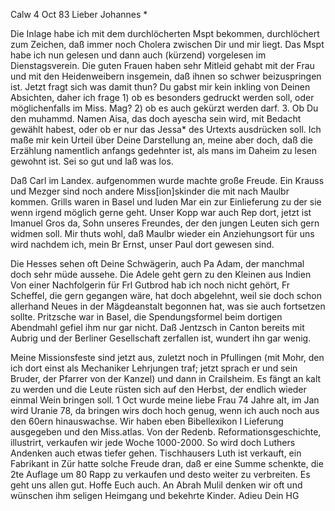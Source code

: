  Calw 4 Oct 83
Lieber Johannes <Frohnmeyer>*

Die Inlage habe ich mit dem durchlöcherten Mspt bekommen, durchlöchert zum Zeichen, daß immer noch Cholera zwischen Dir und mir liegt. Das Mspt habe ich nun gelesen und dann auch (kürzend) vorgelesen im Dienstagsverein. Die guten Frauen haben sehr Mitleid gehabt mit der Frau und mit den Heidenweibern insgemein, daß ihnen so schwer beizuspringen ist. Jetzt fragt sich was damit thun? Du gabst mir kein inkling von Deinen Absichten, daher ich frage 1) ob es besonders gedruckt werden soll, oder möglichenfalls im Miss. Mag? 2) ob es auch gekürzt werden darf. 3. Ob Du den muhammd. Namen Aisa, das doch ayescha sein wird, mit Bedacht gewählt habest, oder ob er nur das Jessa* des Urtexts ausdrücken soll. Ich maße mir kein Urteil über Deine Darstellung an, meine aber doch, daß die Erzählung namentlich anfangs gedehnter ist, als mans im Daheim zu lesen gewohnt ist. Sei so gut und laß was los.

Daß Carl im Landex. aufgenommen wurde machte große Freude. Ein Krauss und Mezger sind noch andere Miss[ion]skinder die mit nach Maulbr kommen. Grills waren in Basel und luden Mar ein zur Einlieferung zu der sie wenn irgend möglich gerne geht. Unser Kopp war auch Rep dort, jetzt ist Imanuel Gros da, Sohn unseres Freundes, der den jungen Leuten sich gern widmen soll. Mir thuts wohl, daß Maulbr wieder ein Anziehungsort für uns wird nachdem ich, mein Br Ernst, unser Paul dort gewesen sind.

Die Hesses sehen oft Deine Schwägerin, auch Pa Adam, der manchmal doch sehr müde aussehe. Die Adele geht gern zu den Kleinen aus Indien Von einer Nachfolgerin für Frl Gutbrod hab ich noch nicht gehört, Fr Scheffel, die gern gegangen wäre, hat doch abgelehnt, weil sie doch schon allerhand Neues in der Mägdeanstalt begonnen hat, was sie auch fortsetzen sollte. 
Pritzsche war in Basel, die Spendungsformel beim dortigen Abendmahl gefiel ihm nur gar nicht. Daß Jentzsch in Canton bereits mit Aubrig und der Berliner Gesellschaft zerfallen ist, wundert ihn gar wenig.

Meine Missionsfeste sind jetzt aus, zuletzt noch in Pfullingen (mit Mohr, den ich dort einst als Mechaniker Lehrjungen traf; jetzt sprach er und sein Bruder, der Pfarrer von der Kanzel) und dann in Crailsheim. Es fängt an kalt zu werden und die Leute rüsten sich auf den Herbst, der endlich wieder einmal Wein bringen soll. 1 Oct wurde meine liebe Frau 74 Jahre alt, im Jan wird Uranie 78, da bringen wirs doch hoch genug, wenn ich auch noch aus den 60ern hinauswachse. Wir haben eben Bibellexikon I Lieferung ausgegeben und den Miss.atlas. Von der Redenb. Reformationsgeschichte, illustrirt, verkaufen wir jede Woche 1000-2000. So wird doch Luthers Andenken auch etwas tiefer gehen. Tischhausers Luth ist verkauft, ein Fabrikant in Zür hatte solche Freude dran, daß er eine Summe schenkte, die 2te Auflage um 80 Rapp zu verkaufen und desto weiter zu verbreiten. Es geht uns allen gut. Hoffe Euch auch. An Abrah Mulil denken wir oft und wünschen ihm seligen Heimgang und bekehrte Kinder.
 Adieu Dein HG
